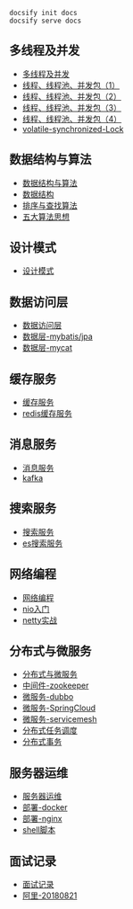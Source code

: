 ```
docsify init docs
docsify serve docs  
```

##  多线程及并发
- [多线程及并发](thread/thread-concurrent.md)
- [线程、线程池、并发包（1）](thread/thread-1.md)
- [线程、线程池、并发包（2）](thread/thread-2.md)
- [线程、线程池、并发包（3）](thread/thread-3.md)
- [线程、线程池、并发包（4）](thread/thread-4.md)
- [volatile-synchronized-Lock](thread/concurrent-compare.md)

## 数据结构与算法
- [数据结构与算法](data-structure/data-structure_and_algorithm.md)
- [数据结构](data-structure/data-structure.md)
- [排序与查找算法](data-structure/algorithm_sort_search.md)
- [五大算法思想](data-structure/algorithm_thinking.md)

## 设计模式
- [设计模式](design-pattern/design-pattern.md)

## 数据访问层
- [数据访问层](data-access-layer/data-access-layer.md)
- [数据层-mybatis/jpa](data-access-layer/mybatis-jpa.md)
- [数据层-mycat](data-access-layer/mycat.md)

## 缓存服务
- [缓存服务](cache/cache.md)
- [redis缓存服务](cache/redis.md)

## 消息服务
- [消息服务](message/message.md)
- [kafka](message/kafka.md)

## 搜索服务
- [搜索服务](search/search.md)
- [es搜索服务](search/elasticsearch.md)

## 网络编程
- [网络编程](netty/netty.md)
- [nio入门](netty/nio.md)
- [netty实战](netty/netty-in-action.md)

## 分布式与微服务
- [分布式与微服务](microservice/microservice.md)
- [中间件-zookeeper](microservice/zookeeper.md)
- [微服务-dubbo](microservice/dubbo.md)
- [微服务-SpringCloud](microservice/springcloud.md)
- [微服务-servicemesh](microservice/servicemesh.md)
- [分布式任务调度](microservice/job.md)
- [分布式事务](microservice/distribution-transaction.md)

## 服务器运维
- [服务器运维](server/server-maintain.md)
- [部署-docker](server/docker.md)
- [部署-nginx](server/nginx.md)
- [shell脚本](server/shell.md)

## 面试记录
- [面试记录](interview/interview.md)
- [阿里-20180821](interview/ali-20180821.md)





